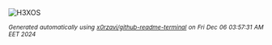 <div align="justify">
<picture>
    <source media="(prefers-color-scheme: dark)" srcset="https://i.ibb.co/h1tZhbj/output-gif.gif">
    <source media="(prefers-color-scheme: light)" srcset="https://i.ibb.co/h1tZhbj/output-gif.gif">
    <img alt="H3XOS" src="https://i.ibb.co/h1tZhbj/output-gif.gif">
</picture>

<sub><i>Generated automatically using [x0rzavi/github-readme-terminal](https://github.com/x0rzavi/github-readme-terminal) on Fri Dec 06 03:57:31 AM EET 2024</i></sub>
</div>
